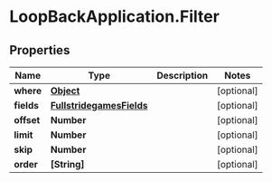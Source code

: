 # LoopBackApplication.Filter

## Properties

Name | Type | Description | Notes
------------ | ------------- | ------------- | -------------
**where** | [**Object**](.md) |  | [optional] 
**fields** | [**FullstridegamesFields**](FullstridegamesFields.md) |  | [optional] 
**offset** | **Number** |  | [optional] 
**limit** | **Number** |  | [optional] 
**skip** | **Number** |  | [optional] 
**order** | **[String]** |  | [optional] 


